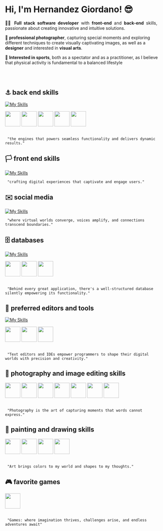 # Hi, I'm Hernandez Giordano! 😎

<p align="justify">
👨‍💻 <b>Full stack software developer</b> with <b>front-end</b> and <b>back-end</b> skills, passionate about creating innovative and intuitive solutions.

📸 <b>professional photographer</b>, capturing special moments and exploring different techniques to create visually captivating images, as well as a <b>designer</b> and interested in <b>visual arts</b>.

🥊 <b>Interested in sports</b>, both as a spectator and as a practitioner, as I believe that physical activity is fundamental to a balanced lifestyle
</p>
<br>
<br>

## ⚓ back end skills
[![My Skills](https://skillicons.dev/icons?i=java,spring,hibernate,php,laravel,ruby,c,ts,js)](https://skillicons.dev)
<div style="width: 100%; overflow: hidden;">
  <a>
    <!-- Delphi 7-->
    <img src="https://tsanthiago.files.wordpress.com/2016/03/icondelphi7.jpg?w=165&h=150&crop=1" 
      width="50" height="50">
  </a>
  <a>
    <!-- Delphi -->
    <img src="https://cdn-icons-png.flaticon.com/512/5968/5968252.png" 
      width="50" height="50">
  </a>
  <a>
    <!-- Visual Basic -->
    <img src="https://upload.wikimedia.org/wikipedia/en/e/e4/Visual_Basic_6.0_logo.png" 
      width="50" height="50">
  </a>
  <a>
    <!-- Visual Basic -->
    <img src="https://cdn.iconscout.com/icon/free/png-256/free-codeigniter-4-1175201.png?f=webp&w=256" 
      width="50" height="50">
  </a>
  <a>
    <!-- Visual Basic -->
    <img src="https://i2.wp.com/www.primefaces.org/wp-content/uploads/2016/10/primeng_solidBlack.png?fit=250%2C250&ssl=1" 
      width="50" height="50">
  </a>
</div>
<br>

	 "the engines that powers seamless functionality and delivers dynamic results."

## 🏳️ front end skills
[![My Skills](https://skillicons.dev/icons?i=html,css,bootstrap,jquery,md)](https://skillicons.dev)
<br>

	 "crafting digital experiences that captivate and engage users."

## ✉️ social media
[![My Skills](https://skillicons.dev/icons?i=gmail,instagram,linkedin,discord,devto,gitlab,twitter,stackoverflow)](https://skillicons.dev)
<br>

	 "where virtual worlds converge, voices amplify, and connections transcend boundaries."

## 🗄️ databases
[![My Skills](https://skillicons.dev/icons?i=mysql,postgres,sqlite)](https://skillicons.dev)
<div style="width: 100%; overflow: hidden;">
  <a>
    <!-- -->
    <img src="https://cdn-icons-png.flaticon.com/512/5968/5968364.png" 
      width="50" height="50">
  </a>
  <a>
    <!-- -->
    <img src="https://pic.onlinewebfonts.com/thumbnails/icons_248288.svg" 
      width="50" height="50">
  </a>
  <a>
    <!-- -->
    <img src="https://firebirdsql.org/img/about/logos/ds-firebird-logo-90.png" 
      width="50" height="50">
  </a>
</div>
<br>

	 "Behind every great application, there's a well-structured database silently empowering its functionality."

## 📝 preferred editors and tools
[![My Skills](https://skillicons.dev/icons?i=eclipse,idea,vscode,postman,powershell)](https://skillicons.dev)
 <div style="width: 100%; overflow: hidden;">
  <a>
    <!-- Sublime -->
    <img src="https://user-images.githubusercontent.com/25181517/190887576-6653f877-8439-4521-82f3-403086ead892.png" 
      width="50" height="50">
  </a>
  <a>
    <!-- Sublime -->
    <img src="https://notepad-plus-plus.org/images/logo.svg" 
      width="50" height="50">
  </a> 
  <a>
    <!-- Sublime -->
    <img src="https://netbeans.apache.org/_/images/apache-netbeans.svg" 
      width="50" height="50">
  </a>  
 </div>
 <br>
 
	 "Text editors and IDEs empower programmers to shape their digital worlds with precision and creativity."

## 📸 photography and image editing skills
 <div style="width: 100%; overflow: hidden;">
  <a>
    <!-- Adobe Lightroom -->
    <img src="https://cdn-icons-png.flaticon.com/512/5968/5968514.png" 
      width="50" height="50">
  </a>
  <a>
    <!-- Adobe Lightroom Classic-->
    <img src="https://cdn-icons-png.flaticon.com/512/5968/5968510.png" 
      width="50" height="50">
  </a>
  <a>
    <!-- Adobe Photoshop -->
    <img src="https://cdn-icons-png.flaticon.com/512/5968/5968520.png" 
      width="50" height="50">
  </a>
  <a>
    <!-- Csnon Camera -->
    <img src="https://icons.iconarchive.com/icons/hadezign/hobbies/128/Photography-icon.png" 
     width="50" height="50">
  </a>
  <a>
    <!-- Csnon Camera -->
    <img src="https://cdn-icons-png.flaticon.com/512/2613/2613219.png" 
     width="50" height="50">
  </a> 
  <a>
    <!-- Csnon Camera -->
    <img src="https://cdn-icons-png.flaticon.com/512/5109/5109411.png" 
     width="50" height="50">
  </a>  
  <a>
    <!-- Csnon Camera -->
    <img src="https://cdn-icons-png.flaticon.com/512/2319/2319794.png" 
     width="50" height="50">
  </a>   
 </div>
 <br>

	 "Photography is the art of capturing moments that words cannot express."
 
## 🎨 painting and **drawing skills**
 <div style="width: 100%; overflow: hidden;">
  <a>
    <!-- Paint -->
    <img src="https://cdn-icons-png.flaticon.com/512/10398/10398390.png" 
     width="50" height="50">
  </a>
    <a>
    <!-- Paint -->
    <img src="https://cdn-icons-png.flaticon.com/512/449/449031.png" 
     width="50" height="50">
  </a>
    <a>
    <!-- Paint -->
    <img src="https://cdn-icons-png.flaticon.com/512/6759/6759137.png" 
     width="50" height="50">
  </a>
    <a>
    <!-- Paint -->
    <img src="https://cdn-icons-png.flaticon.com/512/3237/3237157.png" 
     width="50" height="50">
  </a>
 </div>
 <br>
 
	 "Art brings colors to my world and shapes to my thoughts."


  ## 🎮 favorite games
 <div style="width: 100%; overflow: hidden;">
  <a>
    <!-- Paint -->
    <img src="https://w7.pngwing.com/pngs/513/274/png-transparent-hearthstone-overwatch-computer-icons-android-hearthstone-game-google-play-circle.png" 
     width="50" height="50">
  </a>
 </div>
 <br>
 
	 "Games: where imagination thrives, challenges arise, and endless adventures await"


